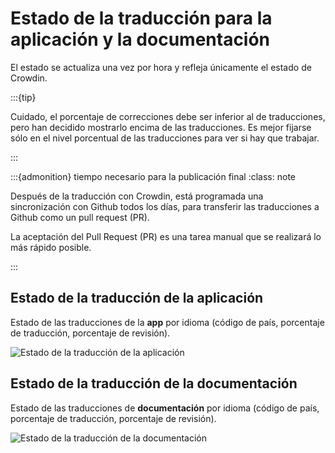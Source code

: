 # Estado de la traducción para la aplicación y la documentación

El estado se actualiza una vez por hora y refleja únicamente el estado de Crowdin.

:::{tip}

Cuidado, el porcentaje de correcciones debe ser inferior al de traducciones, pero han decidido mostrarlo encima de las traducciones. Es mejor fijarse sólo en el nivel porcentual de las traducciones para ver si hay que trabajar.

:::

:::{admonition} tiempo necesario para la publicación final
:class: note

Después de la traducción con Crowdin, está programada una sincronización con Github todos los días, para transferir las traducciones a Github como un pull request (PR).

La aceptación del Pull Request (PR) es una tarea manual que se realizará lo más rápido posible.

:::

## Estado de la traducción de la aplicación

Estado de las traducciones de la **app** por idioma (código de país, porcentaje de traducción, porcentaje de revisión).

![Estado de la traducción de la aplicación](https://badges.awesome-crowdin.com/translation-13588158-309752.png)

## Estado de la traducción de la documentación

Estado de las traducciones de **documentación** por idioma (código de país, porcentaje de traducción, porcentaje de revisión).

![Estado de la traducción de la documentación](https://badges.awesome-crowdin.com/translation-13588158-310610.png)
